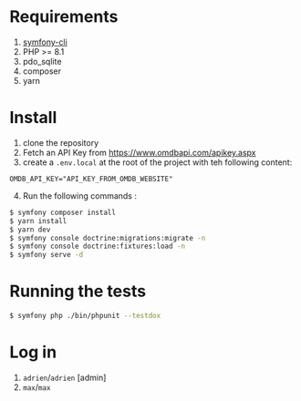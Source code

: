 Requirements
============

1. [symfony-cli](https://symfony.com/download)
2. PHP >= 8.1
3. pdo_sqlite
4. composer
5. yarn

Install
=======

1. clone the repository
2. Fetch an API Key from https://www.omdbapi.com/apikey.aspx
3. create a `.env.local` at the root of the project with teh following content:
```dotenv
OMDB_API_KEY="API_KEY_FROM_OMDB_WEBSITE"
```
4. Run the following commands :

```bash
$ symfony composer install
$ yarn install
$ yarn dev
$ symfony console doctrine:migrations:migrate -n
$ symfony console doctrine:fixtures:load -n
$ symfony serve -d
```

Running the tests
=================

```bash
$ symfony php ./bin/phpunit --testdox
```

Log in
======

1. `adrien`/`adrien` [admin]
2. `max`/`max`
